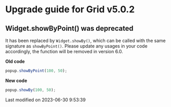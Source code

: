 # Upgrade guide for Grid v5.0.2

## Widget.showByPoint() was deprecated

It has been replaced by `Widget.showBy()`, which can be called with the same signature as `showByPoint()`. Please
update any usages in your code accordingly, the function will be removed in version 6.0.

**Old code**

```javascript
popup.showByPoint(100, 50);
```

**New code**

```javascript
popup.showBy(100, 50);
```


<p class="last-modified">Last modified on 2023-06-30 9:53:39</p>